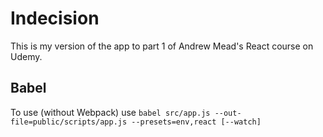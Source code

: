 # Indecision

This is my version of the app to part 1 of Andrew Mead's React course on Udemy.

## Babel

To use (without Webpack) use `babel src/app.js --out-file=public/scripts/app.js --presets=env,react [--watch]`